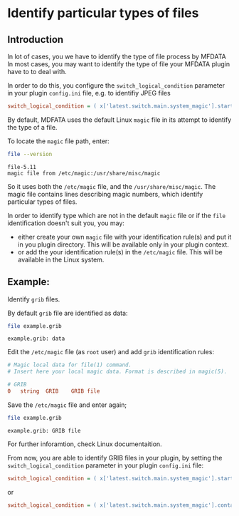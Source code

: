 # Identify particular types of files

## Introduction

In lot of cases, you we have to identify the type of file process by MFDATA
In most cases, you may want to identify the type of file your MFDATA plugin have to to deal with.

In order to do this, you configure the `switch_logical_condition` parameter in your plugin `config.ini` file, e.g. to identifiy JPEG files
```cfg
switch_logical_condition = ( x['latest.switch.main.system_magic'].startswith(b'JPEG image') )

```

By default, MDFATA uses the  default Linux `magic` file in its attempt to identify the type of a file.

To locate the `magic` file path, enter:

```bash
file --version
```
```
file-5.11
magic file from /etc/magic:/usr/share/misc/magic

```

So it uses both the `/etc/magic` file, and the `/usr/share/misc/magic`.
The magic file contains lines describing magic numbers, which identify particular types of files.

In order to identify type which are not in the default `magic` file or if the `file` identification doesn't suit you, you may:

- either create your own `magic` file with your identification rule(s) and put it in you plugin directory. This will be available only in your plugin context.
- or add the your identification rule(s) in the `/etc/magic` file. This will be available in the Linux system.

## Example:

Identify `grib` files.

By default `grib` file are identified as data:
```bash
file example.grib
```
```
example.grib: data
```

Edit the `/etc/magic` file (as `root` user) and add `grib` identification rules:
```cfg
# Magic local data for file(1) command.
# Insert here your local magic data. Format is described in magic(5).

# GRIB
0   string  GRIB    GRIB file
```

Save the  `/etc/magic` file and enter again;
```bash
file example.grib
```

```
example.grib: GRIB file
```

For further inforamtion, check Linux documentaition.


From now, you are able to identify GRIB files in your plugin, by setting the `switch_logical_condition` parameter in your plugin `config.ini` file:
```cfg
switch_logical_condition = ( x['latest.switch.main.system_magic'].startswith(b'GRIB file') )

```
or
```cfg
switch_logical_condition = ( x['latest.switch.main.system_magic'].contains(b'GRIB file') )

```